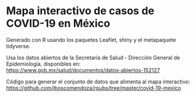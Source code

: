 # Mapa interactivo de casos de COVID-19 en México

Generado con R usando los paquetes Leaflet, shiny y el metapaquete tidyverse.

Usa los datos abiertos de la Secretaría de Salud - Dirección General de Epidemiología, disponibles en:
https://www.gob.mx/salud/documentos/datos-abiertos-152127

Código para generar el conjunto de datos que alimenta al mapa interactivo:
https://github.com/jboscomendoza/rpubs/tree/master/covid-19-mexico
